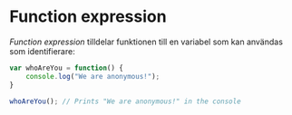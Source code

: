 ---
...
Function expression
==================================

*Function expression* tilldelar funktionen till en variabel som kan användas som identifierare:

```javascript
var whoAreYou = function() {
    console.log("We are anonymous!");
}

whoAreYou(); // Prints "We are anonymous!" in the console
```
